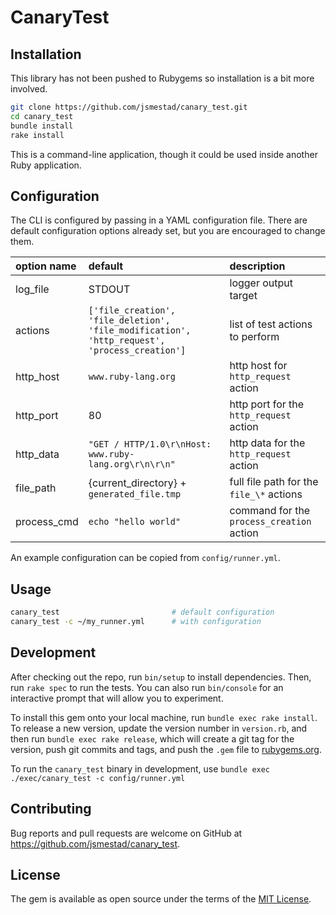 # CanaryTest

## Installation

This library has not been pushed to Rubygems so installation is a bit more involved.

```bash
git clone https://github.com/jsmestad/canary_test.git
cd canary_test
bundle install
rake install
```

This is a command-line application, though it could be used inside another Ruby application.

## Configuration

The CLI is configured by passing in a YAML configuration file. There are default
configuration options already set, but you are encouraged to change them.

| option name | default                                                                                       | description                               |
| :--         | :--                                                                                           | :--                                       |
| log_file    | STDOUT                                                                                        | logger output target                      |
| actions     | `['file_creation', 'file_deletion', 'file_modification', 'http_request', 'process_creation']` | list of test actions to perform           |
| http_host   | `www.ruby-lang.org`                                                                           | http host for `http_request` action       |
| http_port   | 80                                                                                            | http port for the `http_request` action   |
| http_data   | `"GET / HTTP/1.0\r\nHost: www.ruby-lang.org\r\n\r\n"`                                                                                          | http data for the `http_request` action   |
| file_path   | {current_directory} + `generated_file.tmp`                                                    | full file path for the `file_\*` actions  |
| process_cmd | `echo "hello world"`                                                                          | command for the `process_creation` action |


An example configuration can be copied from `config/runner.yml`.

## Usage

```bash
canary_test                         # default configuration
canary_test -c ~/my_runner.yml      # with configuration
```

## Development

After checking out the repo, run `bin/setup` to install dependencies. Then, run `rake spec` to run the tests. You can also run `bin/console` for an interactive prompt that will allow you to experiment.

To install this gem onto your local machine, run `bundle exec rake install`. To release a new version, update the version number in `version.rb`, and then run `bundle exec rake release`, which will create a git tag for the version, push git commits and tags, and push the `.gem` file to [rubygems.org](https://rubygems.org).

To run the `canary_test` binary in development, use `bundle exec ./exec/canary_test -c config/runner.yml`

## Contributing

Bug reports and pull requests are welcome on GitHub at https://github.com/jsmestad/canary_test.

## License

The gem is available as open source under the terms of the [MIT License](https://opensource.org/licenses/MIT).
